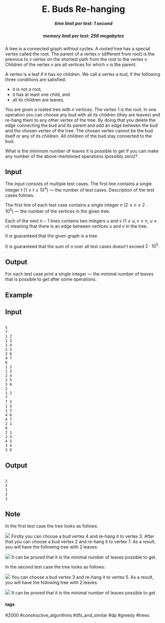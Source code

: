 <h1 style='text-align: center;'> E. Buds Re-hanging</h1>

<h5 style='text-align: center;'>time limit per test: 1 second</h5>
<h5 style='text-align: center;'>memory limit per test: 256 megabytes</h5>

A tree is a connected graph without cycles. A rooted tree has a special vertex called the root. The parent of a vertex $v$ (different from root) is the previous to $v$ vertex on the shortest path from the root to the vertex $v$. Children of the vertex $v$ are all vertices for which $v$ is the parent.

A vertex is a leaf if it has no children. We call a vertex a bud, if the following three conditions are satisfied: 

* it is not a root,
* it has at least one child, and
* all its children are leaves.

You are given a rooted tree with $n$ vertices. The vertex $1$ is the root. In one operation you can choose any bud with all its children (they are leaves) and re-hang them to any other vertex of the tree. By doing that you delete the edge connecting the bud and its parent and add an edge between the bud and the chosen vertex of the tree. The chosen vertex cannot be the bud itself or any of its children. All children of the bud stay connected to the bud.

What is the minimum number of leaves it is possible to get if you can make any number of the above-mentioned operations (possibly zero)?

## Input

The input consists of multiple test cases. The first line contains a single integer $t$ ($1 \le t \le 10^4$) — the number of test cases. Description of the test cases follows.

The first line of each test case contains a single integer $n$ ($2 \le n \le 2 \cdot 10^5$) — the number of the vertices in the given tree.

Each of the next $n-1$ lines contains two integers $u$ and $v$ ($1 \le u, v \le n$, $u \neq v$) meaning that there is an edge between vertices $u$ and $v$ in the tree.

It is guaranteed that the given graph is a tree.

It is guaranteed that the sum of $n$ over all test cases doesn't exceed $2 \cdot 10^5$.

## Output

For each test case print a single integer — the minimal number of leaves that is possible to get after some operations.

## Example

## Input


```

5
7
1 2
1 3
1 4
2 5
2 6
4 7
6
1 2
1 3
2 4
2 5
3 6
2
1 2
7
7 3
1 5
1 3
4 6
4 7
2 1
6
2 1
2 3
4 5
3 4
3 6

```
## Output


```

2
2
1
2
1

```
## Note

In the first test case the tree looks as follows:

 ![](images/a8ab420b7ca4f310a11b4e815d2ee260498563d1.png) Firstly you can choose a bud vertex $4$ and re-hang it to vertex $3$. After that you can choose a bud vertex $2$ and re-hang it to vertex $7$. As a result, you will have the following tree with $2$ leaves:

 ![](images/8b1cc9156e6793bcb9c75ddeca58490c5113c1cd.png) It can be proved that it is the minimal number of leaves possible to get.

In the second test case the tree looks as follows:

 ![](images/a2d92b079b7c59548c16e8def008d1b322ec94bf.png) You can choose a bud vertex $3$ and re-hang it to vertex $5$. As a result, you will have the following tree with $2$ leaves:

 ![](images/fd753cb76a8534e107e40cd6705e91f72b00ae93.png) It can be proved that it is the minimal number of leaves possible to get.



#### tags 

#2000 #constructive_algorithms #dfs_and_similar #dp #greedy #trees 